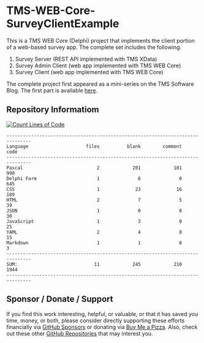 # TMS-WEB-Core-SurveyClientExample
This is a TMS WEB Core (Delphi) project that implements the client portion of a web-based survey app. The complete set includes the following.

1. Survey Server (REST API implemented with TMS XData)
2. Survey Admin Client (web app implemented with TMS WEB Core)
3. Survey Client (web app implemented with TMS WEB Core)

The complete project first appeared as a mini-series on the TMS Software Blog. The first part is available [here](https://www.tmssoftware.com/site/tmswebcore.asp).

## Repository Informatiom
[![Count Lines of Code](https://github.com/500Foods/TMS-WEB-Core-SurveyClientExample/actions/workflows/main.yml/badge.svg)](https://github.com/500Foods/TMS-WEB-Core-SurveyClientExample/actions/workflows/main.yml)
```
-------------------------------------------------------------------------------
Language                     files          blank        comment           code
-------------------------------------------------------------------------------
Pascal                           2            201            181            998
Delphi Form                      1              6              0            645
CSS                              1             23             16            189
HTML                             2              7              5             39
JSON                             1              0              0             30
JavaScript                       1              3              0             25
YAML                             2              4              8             15
Markdown                         1              1              0              3
-------------------------------------------------------------------------------
SUM:                            11            245            210           1944
-------------------------------------------------------------------------------
```

## Sponsor / Donate / Support
If you find this work interesting, helpful, or valuable, or that it has saved you time, money, or both, please consider directly supporting these efforts financially via [GitHub Sponsors](https://github.com/sponsors/500Foods) or donating via [Buy Me a Pizza](https://www.buymeacoffee.com/andrewsimard500). Also, check out these other [GitHub Repositories](https://github.com/500Foods?tab=repositories&q=&sort=stargazers) that may interest you.
